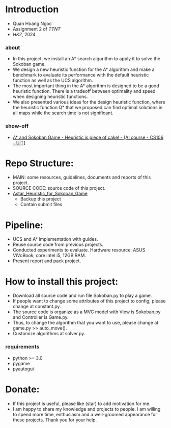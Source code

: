 # Introduction
- Quan Hoang Ngoc
- Assignment 2 of _TTNT_  
- _HK2_, 2024
  
### about 
- In this project, we install an A* search algorithm to apply it to solve the Sokoban game.
- We design a new heuristic function for the A* algorithm and make a benchmark to evaluate its performance with the default heuristic function as well as the UCS algorithm. 
- The most important thing in the A* algorithm is designed to be a good heuristic function. There is a tradeoff between optimality and speed when designing heuristic functions.
- We also presented various ideas for the design heuristic function, where the heuristic function Q* that we proposed can find optimal solutions in all maps while the search time is not significant.

### show-off 
- [A* and Sokoban Game - Heuristic is piece of cake! - [AI course - CS106 - UIT]](https://youtu.be/wp_hpPnzQHg?feature=shared)

# Repo Structure:  
- MAIN: some resources, guidelines, documents and reports of this project.
- SOURCE CODE: source code of this project.
- [Astar_Heuristic_for_Sokoban_Game](https://uithcm-my.sharepoint.com/:f:/g/personal/22521178_ms_uit_edu_vn/EtPMjp9oBZJOs-FB7S_2BhYBKIJ0Dz2M3XlWftQCxivsCA?e=rn6OCR)
  - Backup this project
  - Contain submit files   

# Pipeline: 
- UCS and A* implementation with guides. 
- Reuse source code from previous projects.
- Conducted experiments to evaluate. Hardware resource: ASUS ViVoBook, core intel i5, 12GB RAM.
- Present report and pack project. 

# How to install this project: 
- Download all source code and run file Sokoban.py to play a game. 
- If people want to change some attributes of this project to config, please change at constant.py. 
- The source code is organize as a MVC model with View is Sokoban.py and Controller is Game.py. 
- Thus, to change the algorithm that you want to use, please change at game.py >> auto_move(). 
- Customize algorithms at solver.py.
### requirements
- python >= 3.0
- pygame
- pyautogui

# Donate: 
- If this project is useful, please like (star) to add motivation for me. 
- I am happy to share my knowledge and projects to people. I am willing to spend more time, enthusiasm and a well-groomed appearance for these projects. Thank you for your help. 
